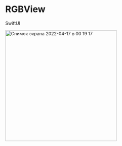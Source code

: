 # RGBView
SwiftUI

<img width="352" alt="Снимок экрана 2022-04-17 в 00 19 17" src="https://user-images.githubusercontent.com/97124792/163691651-11ca1701-3b94-42d8-80b5-64e22cfe128c.png">
